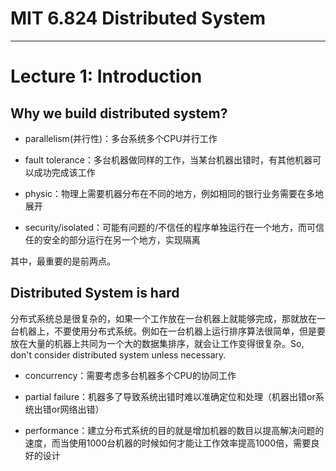 # MIT 6.824 Distributed System

----

# Lecture 1: Introduction

## Why we build distributed system?

- parallelism(并行性)：多台系统多个CPU并行工作

- fault tolerance：多台机器做同样的工作，当某台机器出错时，有其他机器可以成功完成该工作

- physic：物理上需要机器分布在不同的地方，例如相同的银行业务需要在多地展开

- security/isolated：可能有问题的/不信任的程序单独运行在一个地方，而可信任的安全的部分运行在另一个地方，实现隔离

其中，最重要的是前两点。



## Distributed System is hard

分布式系统总是很复杂的，如果一个工作放在一台机器上就能够完成，那就放在一台机器上，不要使用分布式系统。例如在一台机器上运行排序算法很简单，但是要放在大量的机器上共同为一个大的数据集排序，就会让工作变得很复杂。So, don't consider distributed system unless necessary.

- concurrency：需要考虑多台机器多个CPU的协同工作

- partial failure：机器多了导致系统出错时难以准确定位和处理（机器出错or系统出错or网络出错）

- performance：建立分布式系统的目的就是增加机器的数目以提高解决问题的速度，而当使用1000台机器的时候如何才能让工作效率提高1000倍，需要良好的设计


